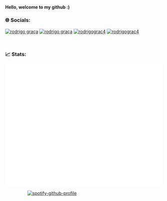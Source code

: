 <h4>Hello, welcome to my github :)</h4>

<h3>🌐 Socials:</h3>
<p>
<a href="mailto:rodrigomgraca@gmail.com" target="blank"><img align="center" src="https://img.shields.io/badge/Gmail-D14836?style=for-the-badge&logo=gmail&logoColor=white" alt="rodrigo graça"/></a>
<a href="https://www.facebook.com/profile.php?id=100007176228855" target="blank"><img align="center" src="https://img.shields.io/badge/Facebook-1877F2?style=for-the-badge&logo=facebook&logoColor=white" alt="rodrigo graça"/></a>
<a href="https://instagram.com/rodrigograc4" target="blank"><img align="center" src="https://img.shields.io/badge/Instagram-E4405F?style=for-the-badge&logo=instagram&logoColor=white" alt="rodrigograc4"/></a>
<a href="https://www.linkedin.com/in/rodrigograc4" target="blank"><img align="center" src="https://img.shields.io/badge/LinkedIn-0077B5?style=for-the-badge&logo=linkedin&logoColor=white" alt="rodrigograc4"/></a>
</p>

<br>

<h3>📈 Stats:</h3>
<p><img src="/github-metrics.svg" alt="Metrics"></p>




&nbsp;&nbsp;&nbsp;&nbsp;&nbsp;&nbsp;&nbsp;&nbsp;&nbsp;&nbsp;&nbsp;&nbsp;&nbsp;&nbsp;&nbsp;&nbsp;&nbsp;
[![spotify-github-profile](https://spotify-github-profile.kittinanx.com/api/view?uid=21i73l7adtude6pq47uqvknxq&cover_image=true&theme=default&show_offline=false&background_color=121212&interchange=true&bar_color=53b14f&bar_color_cover=true)](https://spotify-github-profile.kittinanx.com/api/view?uid=21i73l7adtude6pq47uqvknxq&redirect=true)

